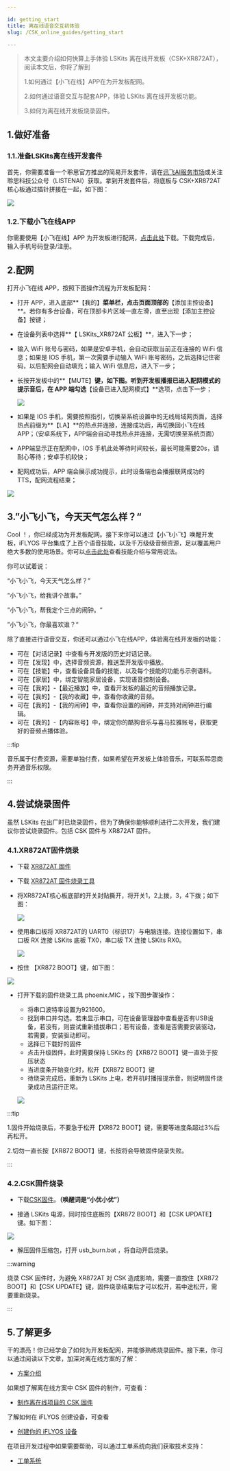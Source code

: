 ```yaml
---

id: getting_start
title: 离在线语音交互初体验
slug: /CSK_online_guides/getting_start

---
```


> 本文主要介绍如何快算上手体验 LSKits 离在线开发板（CSK+XR872AT），阅读本文后，你将了解到
>
> 1.如何通过【小飞在线】APP在为开发板配网。
>
> 2.如何通过语音交互与配套APP，体验 LSKits 离在线开发板功能。
>
> 3.如何为离在线开发板烧录固件。



## 1.做好准备

### 1.1.准备LSKits离在线开发套件

首先，你需要准备一个聆思官方推出的简易开发套件，请在[讯飞AI服务市场](https://www.aifuwus.com/onstage/cmddetail?product_type=2466)或关注聆思科技公众号（LISTENAI）获取。拿到开发套件后，将底板与 CSK+XR872AT 核心板通过插针拼接在一起，如下图：

![](./files/LSKits_XR872AT.jpg)



### 1.2.下载小飞在线APP

你需要使用【小飞在线】APP 为开发板进行配网，[点击此处](https://www.iflyos.cn/download/app/)下载。下载完成后，输入手机号码登录/注册。



## 2.配网

打开小飞在线 APP，按照下图操作流程为开发板配网：

- 打开 APP，进入底部**【我的】**菜单栏，点击页面顶部的**【添加主控设备】**。若你有多台设备，可在顶部卡片区域一直左滑，直至出现【添加主控设备】按键；

- 在设备列表中选择**【 LSKits_XR872AT 公板】**，进入下一步；

- 输入 WiFi 账号与密码，如果是安卓手机，会自动获取当前正在连接的 WiFi 信息；如果是 IOS 手机，第一次需要手动输入 WiFi 账号密码，之后选择记住密码，以后配网会自动填充；输入 WiFi 信息后，进入下一步；

- 长按开发板中的**【MUTE】**键，如下图。听到开发板播报已进入配网模式的提示音后，在 APP 端勾选**【设备已进入配网模式】**选项，点击下一步；

  ![](./files/mute.jpg)

- 如果是 IOS 手机，需要按照指引，切换至系统设置中的无线局域网页面，选择热点前缀为**【LA】**的热点并连接，连接成功后，再切换回小飞在线 APP；（安卓系统下，APP端会自动寻找热点并连接，无需切换至系统页面）

- APP端显示正在配网中，IOS 手机此处等待时间较长，最长可能需要20s，请耐心等待；安卓手机较快；

- 配网成功后，APP 端会展示成功提示，此时设备端也会播报联网成功的 TTS，配网流程结束；

![](./files/iflyhome.png)



## 3.”小飞小飞，今天天气怎么样？“

Cool ！，你已经成功为开发板配网。接下来你可以通过【小飞小飞】唤醒开发板，iFLYOS 平台集成了上百个语音技能，以及千万级级音频资源，足以覆盖用户绝大多数的使用场景。你可以[点击此处](https://www.iflyos.cn/skills)查看技能介绍与常用说法。

你可以试着说：

“小飞小飞，今天天气怎么样？”

“小飞小飞，给我讲个故事。”

“小飞小飞，帮我定个三点的闹钟。“

”小飞小飞，你最喜欢谁？“

除了直接进行语音交互，你还可以通过小飞在线APP，体验离在线开发板的功能：

- 可在【对话记录】中查看与开发版的历史对话记录。
- 可在【发现】中，选择音频资源，推送至开发版中播放。
- 可在【技能】中，查看设备具备的技能，以及每个技能的功能与示例语料。
- 可在【家居】中，绑定智能家居设备，实现语音控制设备。
- 可在【我的】-【最近播放】中，查看开发板的最近的音频播放记录。
- 可在【我的】-【我的收藏】中，查看你收藏的音频。
- 可在【我的】-【我的闹钟】中，查看你设置的闹钟，并支持对闹钟进行编辑。
- 可在【我的】-【内容账号】中，绑定你的酷狗音乐与喜马拉雅账号，获取更好的音频点播体验。

:::tip

音乐属于付费资源，需要单独付费，如果希望在开发板上体验音乐，可联系聆思商务开通音乐权限。

:::



## 4.尝试烧录固件

虽然 LSKits 在出厂时已烧录固件，但为了确保你能够顺利进行二次开发，我们建议你尝试烧录固件。包括 CSK 固件与 XR872AT 固件。

### 4.1.XR872AT固件烧录

- 下载 [XR872AT 固件](https://open.listenai.com/resource/open/doc_resource%2F%E8%BD%AF%E4%BB%B6%E5%BC%80%E5%8F%91%E6%8C%87%E5%8D%97%2F%E7%A6%BB%E5%9C%A8%E7%BA%BF%E8%BD%AF%E4%BB%B6%E5%BC%80%E5%8F%91%2F%E7%A6%BB%E5%9C%A8%E7%BA%BF%E5%9B%BA%E4%BB%B6%E7%83%A7%E5%BD%95%2Fxr_system.img)

- 下载 [XR872AT 固件烧录工具](https://open.listenai.com/resource/open/doc_resource%2F%E8%BD%AF%E4%BB%B6%E5%BC%80%E5%8F%91%E6%8C%87%E5%8D%97%2F%E7%A6%BB%E5%9C%A8%E7%BA%BF%E8%BD%AF%E4%BB%B6%E5%BC%80%E5%8F%91%2F%E7%A6%BB%E5%9C%A8%E7%BA%BF%E5%9B%BA%E4%BB%B6%E7%83%A7%E5%BD%95%2Fxradio_phoenixMC_v3.1.0909b.zip)

- 将XR872AT核心板底部的开关封贴撕开，将开关1，2上拨，3，4下拨；如下图：

  ![](./files/XR872AT_switch.png)

  

- 使用串口板将 XR872AT的 UART0（标识17）与电脑连接。连接位置如下，串口板 RX 连接 LSKits 底板 TX0，串口板 TX 连接 LSKits RX0。 

  ![](./files/XR872AT_UART.png)

- 按住 【XR872 BOOT】键，如下图：

![](./files/XR872AT_boot.png)

- 打开下载的固件烧录工具 phoenix.MIC ，按下图步骤操作：

  - 将串口波特率设置为921600。
  - 找到串口并勾选。若未显示串口，可在设备管理器中查看是否有USB设备，若没有，则尝试重新插拔串口；若有设备，查看是否需要安装驱动，若需要，安装驱动即可。
  - 选择已下载好的固件
  - 点击升级固件，此时需要保持 LSKits 的【XR872 BOOT】键一直处于按压状态
  - 当进度条开始变化时，松开【XR872 BOOT】键
  - 待烧录完成后，重新为 LSKits 上电，若开机时播报提示音，则说明固件烧录成功且运行正常。

  ![](./files/XR872AT_burn.png)

:::tip

1.固件开始烧录后，不要急于松开【XR872 BOOT】键，需要等进度条超过3%后再松开。

2.切勿一直长按【XR872 BOOT】键，长按将会导致固件烧录失败。

:::



### 4.2.CSK固件烧录

- 下载[CSK固件](https://open.listenai.com/resource/open/doc_resource%2F%E8%BD%AF%E4%BB%B6%E5%BC%80%E5%8F%91%E6%8C%87%E5%8D%97%2F%E7%A6%BB%E5%9C%A8%E7%BA%BF%E8%BD%AF%E4%BB%B6%E5%BC%80%E5%8F%91%2F%E7%A6%BB%E5%9C%A8%E7%BA%BF%E5%9B%BA%E4%BB%B6%E7%83%A7%E5%BD%95%2Fcsk4002.zip)。**（唤醒词是“小优小优”）**

- 接通 LSKits 电源，同时按住底板的【XR872 BOOT】和【CSK UPDATE】键。如下图：

![](./files/csk_boot.png)

- 解压固件压缩包，打开 usb_burn.bat ，将自动开启烧录。

:::warning

烧录 CSK 固件时，为避免 XR872AT 对 CSK 造成影响，需要一直按住【XR872 BOOT】和【CSK UPDATE】键，固件烧录结束后才可以松开，若中途松开，需要重新烧录。

:::



## 5.了解更多

干的漂亮！你已经学会了如何为开发板配网，并能够熟练烧录固件。接下来，你可以通过阅读以下文章，加深对离在线方案的了解：

- [方案介绍](/CSK_online_guides/developer_guides)

如果想了解离在线方案中 CSK 固件的制作，可查看：

- [制作离在线项目的 CSK 固件](/CSK_online_guides/CSK_online_firmware)

了解如何在 iFLYOS 创建设备，可查看

- [创建你的 iFLYOS 设备](/CSK_online_guides/Create_iFLYOS_equipment)

在项目开发过程中如果需要帮助，可以通过工单系统向我们获取技术支持：

- [工单系统](https://open.listenai.com/cloud_project)


